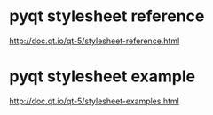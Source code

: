 # pyqt stylesheet reference
http://doc.qt.io/qt-5/stylesheet-reference.html

# pyqt stylesheet example
http://doc.qt.io/qt-5/stylesheet-examples.html
